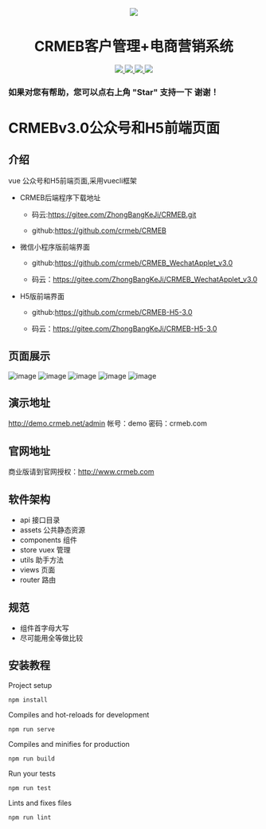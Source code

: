 <p align="center">
<img src="https://images.gitee.com/uploads/images/2018/1214/151026_2299df23_892944.gif" />
</p>
<h1 align="center"> CRMEB客户管理+电商营销系统</h1> 
<p align="center">
    <a href="http://www.crmeb.com">
        <img src="https://img.shields.io/badge/OfficialWebsite-CRMEB-yellow.svg" />
    </a>
<a href="http://www.crmeb.com">
        <img src="https://img.shields.io/badge/Licence-GPL3.0-green.svg?style=flat" />
    </a>
    <a href="http://www.crmeb.com">
        <img src="https://img.shields.io/badge/Edition-2.6-blue.svg" />
    </a>
     <a href="https://gitee.com/ZhongBangKeJi/CRMEB/repository/archive/master.zip">
        <img src="https://img.shields.io/badge/download-80m-red.svg" />
    </a>
</p>

### 如果对您有帮助，您可以点右上角 "Star" 支持一下 谢谢！

# CRMEBv3.0公众号和H5前端页面

## 介绍
vue 公众号和H5前端页面,采用vuecli框架

+ CRMEB后端程序下载地址

  + 码云:https://gitee.com/ZhongBangKeJi/CRMEB.git
  
  + github:https://github.com/crmeb/CRMEB

+ 微信小程序版前端界面
  
   + github:https://github.com/crmeb/CRMEB_WechatApplet_v3.0
  
   + 码云：https://gitee.com/ZhongBangKeJi/CRMEB_WechatApplet_v3.0
  
+ H5版前端界面
  
   + github:https://github.com/crmeb/CRMEB-H5-3.0
  
   + 码云：https://gitee.com/ZhongBangKeJi/CRMEB-H5-3.0
   

## 页面展示
![image](http://bbs.crmeb.net/data/attachment/forum/201909/04/150517m1q6lojldotdq8lt.jpg)
![image](http://bbs.crmeb.net/data/attachment/forum/201909/04/150517mj4z9e62j84n4jih.jpg)
![image](http://bbs.crmeb.net/data/attachment/forum/201909/04/150517a5r35hc87rh13557.jpg)
![image](http://bbs.crmeb.net/data/attachment/forum/201909/04/150517cl3l6jbav64ldeor.jpg)
![image](http://bbs.crmeb.net/data/attachment/forum/201909/04/150517ombj4g1o9nc49g4j.jpg)

## 演示地址
http://demo.crmeb.net/admin
帐号：demo 密码：crmeb.com

## 官网地址
商业版请到官网授权：http://www.crmeb.com

## 软件架构

- api 接口目录
- assets 公共静态资源
- components 组件
- store vuex 管理
- utils 助手方法
- views 页面
- router 路由

## 规范

- 组件首字母大写
- 尽可能用全等做比较

## 安装教程

Project setup
```
npm install
```

Compiles and hot-reloads for development
```
npm run serve
```

Compiles and minifies for production
```
npm run build
```

Run your tests
```
npm run test
```

Lints and fixes files
```
npm run lint
```

